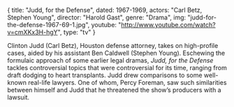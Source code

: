 {
  title: "Judd, for the Defense",
  dated:  1967-1969,
  actors: "Carl Betz, Stephen Young",
  director: "Harold Gast",
  genre: "Drama",
  img: "judd-for-the-defense-1967-69-1.jpg",
  youtube: "http://www.youtube.com/watch?v=cmXKx3H-hgY",
  type: "tv"
}

Clinton Judd (Carl Betz), Houston defense attorney, takes on high-profile cases, aided by his assistant Ben Caldwell (Stephen Young). Eschewing the formulaic approach of some earlier legal dramas, _Judd, for the Defense_ tackles controversial topics that were controversial for its time, ranging from draft dodging to heart transplants. Judd drew comparisons to some well-known real-life lawyers. One of whom, Percy Foreman, saw such similarities between himself and Judd that he threatened the show’s producers with a lawsuit. 